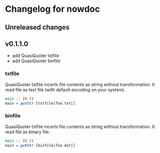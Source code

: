 # Changelog for nowdoc

## Unreleased changes

## v0.1.1.0

* add QuasiQuoter txtfile
* add QuasiQuoter binfile

### txtfile

QuasiQuoter txtfile incerts file contents as string without transformation.
It read file as text file (with default encoding on your system).

```hs
main :: IO ()
main = putStr [txtfile|foo.txt|]
```

### binfile

QuasiQuoter txtfile incerts file contents as string without transformation.
It read file as binary file.

```hs
main :: IO ()
main = putStr [binfile|foo.dat|]
```
